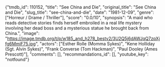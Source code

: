 {"tmdb_id": 110152, "title": "See China and Die", "original_title": "See China and Die", "slug_title": "see-china-and-die", "date": "1981-12-09", "genre": ["Horreur / Drame / Thriller"], "score": "0.0/10", "synopsis": "A maid who reads detective stories finds herself embroiled in a real life mystery involving her dead boss and a mysterious statue he brought back from China.", "image": "https://image.tmdb.org/t/p/w185_and_h278_bestv2/3U2Q5j6dAWJqQ7zpXjfg6MmiF75.jpg", "actors": ["Esther Rolle (Momma Sykes)", "Kene Holliday (Sgt. Alvin Sykes)", "Frank Converse (Tom Hackman)", "Paul Dooley (Ames Prescott)"], "comments": [], "recommandations_id": [], "youtube_key": "notfound"}